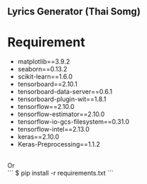 ## Lyrics Generator (Thai Somg)<br>
# Requirement<br>
  * matplotlib==3.9.2
  * seaborn==0.13.2
  * scikit-learn==1.6.0
  * tensorboard==2.10.1
  * tensorboard-data-server==0.6.1
  * tensorboard-plugin-wit==1.8.1
  * tensorflow==2.10.0
  * tensorflow-estimator==2.10.0
  * tensorflow-io-gcs-filesystem==0.31.0
  * tensorflow-intel==2.13.0
  * keras==2.10.0
  * Keras-Preprocessing==1.1.2
<br>
  Or
 <br>
  ```
          $ pip install -r requirements.txt
  ```
<br>
